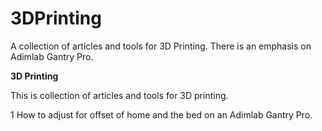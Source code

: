 # 3DPrinting
A collection of articles and tools for 3D Printing. There is an emphasis on Adimlab Gantry Pro.

__3D Printing__

This is collection of articles and tools for 3D printing.

1 How to adjust for offset of home and the bed on an Adimlab Gantry Pro.

